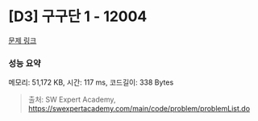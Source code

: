 # [D3] 구구단 1 - 12004 

[문제 링크](https://swexpertacademy.com/main/code/problem/problemDetail.do?contestProbId=AXkcWgFa8sADFAS8) 

### 성능 요약

메모리: 51,172 KB, 시간: 117 ms, 코드길이: 338 Bytes



> 출처: SW Expert Academy, https://swexpertacademy.com/main/code/problem/problemList.do